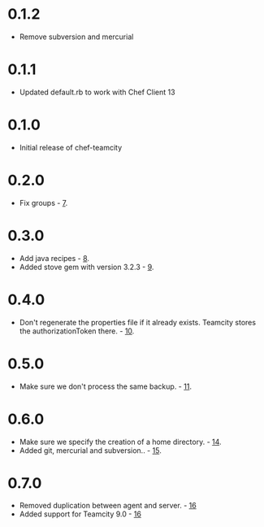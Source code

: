 # 0.1.2

- Remove subversion and mercurial

# 0.1.1

* Updated default.rb to work with Chef Client 13

# 0.1.0

* Initial release of chef-teamcity

# 0.2.0

* Fix groups - [7](https://github.com/alexfalkowski/chef-teamcity/pull/7).

# 0.3.0

* Add java recipes - [8](https://github.com/alexfalkowski/chef-teamcity/pull/8).
* Added stove gem with version 3.2.3 - [9](https://github.com/alexfalkowski/chef-teamcity/pull/9).

# 0.4.0

* Don't regenerate the properties file if it already exists. Teamcity stores the authorizationToken there. - [10](https://github.com/alexfalkowski/chef-teamcity/pull/10).

# 0.5.0

* Make sure we don't process the same backup. - [11](https://github.com/alexfalkowski/chef-teamcity/pull/11).

# 0.6.0

* Make sure we specify the creation of a home directory. - [14](https://github.com/alexfalkowski/chef-teamcity/pull/14).
* Added git, mercurial and subversion.. - [15](https://github.com/alexfalkowski/chef-teamcity/pull/15).

# 0.7.0

* Removed duplication between agent and server. - [16](https://github.com/alexfalkowski/chef-teamcity/pull/16)
* Added support for Teamcity 9.0 - [16](https://github.com/alexfalkowski/chef-teamcity/pull/16)

